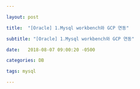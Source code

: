 ```yaml
---

layout: post

title:  "[Oracle] 1.Mysql workbench와 GCP 연동"

subtitle: "[Oracle] 1.Mysql workbench와 GCP 연동"

date:   2018-08-07 09:00:20 -0500

categories: DB

tags: mysql

---
```


## 